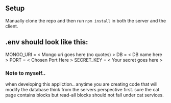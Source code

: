 ## Setup

Manually clone the repo and then run `npm install` in both the server and the client.


## .env should look like this:

MONGO_URI = < Mongo uri goes here (no quotes) >
DB = < DB name here >
PORT = < Chosen Port Here >
SECRET_KEY = < Your secret goes here >


### Note to myself..

when developing this appliction..
anytime you are creating code that will modify the database
think from the servers perspective first. sure the cat page
contains blocks but read-all blocks should not fall under cat services.

